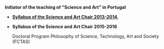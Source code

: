 **Initiator of the teaching of "Science and Art" in Portugal**

* [**Syllabus of the Science and Art Chair 2013-2014**](https://webpages.ciencias.ulisboa.pt/~ommartins/docencia/ciencia_arte.htm),
* **Syllabus of the Science and Art Chair 2015-2016**


  Doctoral Program  Philosophy of Science, Technology, Art and Society (FCTAS)


